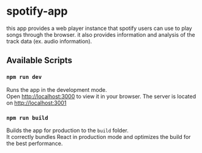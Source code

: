 # spotify-app

this app provides a web player instance that spotify users can use to play songs through the browser. it also provides information and analysis of the track data (ex. audio information).

## Available Scripts

### `npm run dev`

Runs the app in the development mode.\
Open [http://localhost:3000](http://localhost:3000) to view it in your browser. The server is located on [http://localhost:3001](http://localhost:3001)

### `npm run build`

Builds the app for production to the `build` folder.\
It correctly bundles React in production mode and optimizes the build for the best performance.
